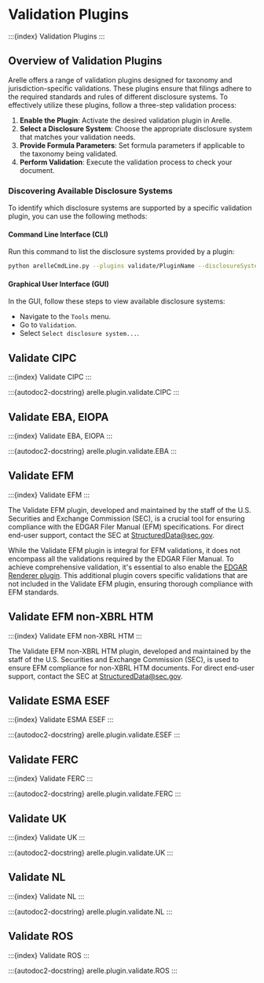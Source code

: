# Validation Plugins

:::{index} Validation Plugins
:::

## Overview of Validation Plugins

Arelle offers a range of validation plugins designed for taxonomy and jurisdiction-specific validations. These plugins
ensure that filings adhere to the required standards and rules of different disclosure systems. To effectively utilize
these plugins, follow a three-step validation process:

1. **Enable the Plugin**: Activate the desired validation plugin in Arelle.
2. **Select a Disclosure System**: Choose the appropriate disclosure system that matches your validation needs.
3. **Provide Formula Parameters**: Set formula parameters if applicable to the taxonomy being validated.
4. **Perform Validation**: Execute the validation process to check your document.

### Discovering Available Disclosure Systems

To identify which disclosure systems are supported by a specific validation plugin, you can use the following methods:

#### Command Line Interface (CLI)

Run this command to list the disclosure systems provided by a plugin:

```bash
python arelleCmdLine.py --plugins validate/PluginName --disclosureSystem help
```

#### Graphical User Interface (GUI)

In the GUI, follow these steps to view available disclosure systems:

- Navigate to the `Tools` menu.
- Go to `Validation`.
- Select `Select disclosure system...`.

## Validate CIPC

:::{index} Validate CIPC
:::

:::{autodoc2-docstring} arelle.plugin.validate.CIPC
:::

## Validate EBA, EIOPA

:::{index} Validate EBA, EIOPA
:::

:::{autodoc2-docstring} arelle.plugin.validate.EBA
:::

## Validate EFM

:::{index} Validate EFM
:::

The Validate EFM plugin, developed and maintained by the staff of the U.S. Securities and Exchange Commission (SEC), is
a crucial tool for ensuring compliance with the EDGAR Filer Manual (EFM) specifications. For direct end-user support,
contact the SEC at [StructuredData@sec.gov](mailto:StructuredData@sec.gov).

While the Validate EFM plugin is integral for EFM validations, it does not encompass all the validations required by the
EDGAR Filer Manual. To achieve comprehensive validation, it's essential to also enable the
[EDGAR Renderer plugin][edgar-renderer]. This additional plugin covers specific validations that are not included in the
Validate EFM plugin, ensuring thorough compliance with EFM standards.

[edgar-renderer]: project:edgar_renderer.md

## Validate EFM non-XBRL HTM

:::{index} Validate EFM non-XBRL HTM
:::

The Validate EFM non-XBRL HTM plugin, developed and maintained by the staff of the U.S. Securities and Exchange
Commission (SEC), is used to ensure EFM compliance for non-XBRL HTM documents. For direct end-user support, contact the
SEC at [StructuredData@sec.gov](mailto:StructuredData@sec.gov).

## Validate ESMA ESEF

:::{index} Validate ESMA ESEF
:::

:::{autodoc2-docstring} arelle.plugin.validate.ESEF
:::

## Validate FERC

:::{index} Validate FERC
:::

:::{autodoc2-docstring} arelle.plugin.validate.FERC
:::

## Validate UK

:::{index} Validate UK
:::

:::{autodoc2-docstring} arelle.plugin.validate.UK
:::

## Validate NL

:::{index} Validate NL
:::

:::{autodoc2-docstring} arelle.plugin.validate.NL
:::

## Validate ROS

:::{index} Validate ROS
:::

:::{autodoc2-docstring} arelle.plugin.validate.ROS
:::
